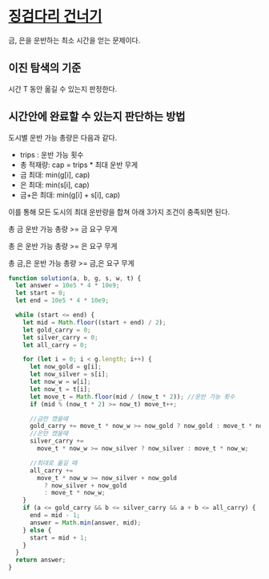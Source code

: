 # [징검다리 건너기](https://school.programmers.co.kr/learn/courses/30/lessons/860532)

금, 은을 운반하는 최소 시간을 얻는 문제이다.

## 이진 탐색의 기준

시간 T 동안 옮길 수 있는지 판정한다.

## 시간안에 완료할 수 있는지 판단하는 방법

도시별 운반 가능 총량은 다음과 같다.

- trips : 운반 가능 횟수
- 총 적재량: cap = trips \* 최대 운반 무게
- 금 최대: min(g[i], cap)
- 은 최대: min(s[i], cap)
- 금+은 최대: min(g[i] + s[i], cap)

이를 통해 모든 도시의 최대 운반량을 합쳐 아래 3가지 조건이 충족되면 된다.

총 금 운반 가능 총량 >= 금 요구 무게

총 은 운반 가능 총량 >= 은 요구 무게

총 금,은 운반 가능 총량 >= 금,은 요구 무게

```js
function solution(a, b, g, s, w, t) {
  let answer = 10e5 * 4 * 10e9;
  let start = 0;
  let end = 10e5 * 4 * 10e9;

  while (start <= end) {
    let mid = Math.floor((start + end) / 2);
    let gold_carry = 0;
    let silver_carry = 0;
    let all_carry = 0;

    for (let i = 0; i < g.length; i++) {
      let now_gold = g[i];
      let now_silver = s[i];
      let now_w = w[i];
      let now_t = t[i];
      let move_t = Math.floor(mid / (now_t * 2)); //운반 가능 횟수
      if (mid % (now_t * 2) >= now_t) move_t++;

      //금만 캤을때
      gold_carry += move_t * now_w >= now_gold ? now_gold : move_t * now_w;
      //은만 캤을때
      silver_carry +=
        move_t * now_w >= now_silver ? now_silver : move_t * now_w;

      //최대로 옮길 때
      all_carry +=
        move_t * now_w >= now_silver + now_gold
          ? now_silver + now_gold
          : move_t * now_w;
    }
    if (a <= gold_carry && b <= silver_carry && a + b <= all_carry) {
      end = mid - 1;
      answer = Math.min(answer, mid);
    } else {
      start = mid + 1;
    }
  }
  return answer;
}
```
